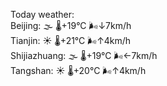 Today weather:  
Beijing: 🌫  🌡️+19°C 🌬️↓7km/h  
Tianjin: ☀️ 🌡️+21°C 🌬️↑4km/h  
Shijiazhuang: 🌫  🌡️+19°C 🌬️←7km/h  
Tangshan: ☀️ 🌡️+20°C 🌬️↑4km/h  
